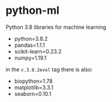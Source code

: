 # python-ml
Python 3.8 libraries for machine learning 

 - python=3.8.2
 - pandas=1.1.1
 - scikit-learn=0.23.2
 - numpy=1.19.1

in the `v.3.8.2evol` tag there is also:
  - biopython=1.78
  - matplotlib=3.3.1
  - seaborn=0.10.1
